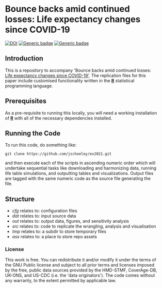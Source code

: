 # Bounce backs amid continued losses: Life expectancy changes since COVID-19

[![DOI](https://zenodo.org/badge/DOI/10.5281/zenodo.6224984.svg)](https://zenodo.org/record/6224984)
[![Generic badge](https://img.shields.io/badge/R-4.1.2-orange.svg)](https://shields.io/)
[![Generic badge](https://img.shields.io/badge/License-GNU-<green>.svg)](https://shields.io/)

## Introduction

This is a repository to accompany 'Bounce backs amid continued losses: [Life expectancy changes since COVID-19'](https://www.medrxiv.org/content/10.1101/2022.02.23.22271380v1.full.pdf). The replication files for this paper include customised functionality written in the [**R**](https://www.r-project.org/) statistical programming language.

## Prerequisites

As a pre-requisite to running this locally, you will need a working installation of [**R**](https://www.r-project.org/) with all of the necessary dependencies installed.

## Running the Code

To run this code, do something like:

```console
git clone https://github.com/jschoeley/ex2021.git
```

and then execute each of the scripts in ascending numeric order which will undertake sequential tasks like downloading and harmonizing data, running life table simulations, and outputting tables and visualizations. Output files are tagged with the same numeric code as the source file generating the file.

## Structure

- _cfg_ relates to: configuration files
- _dat_ relates to: input source data
- _out_ relates to: output data, figures, and sensitivity analysis
- _src_ relates to: code to replicate the wrangling, analysis and visualisation
- _tmp_ relates to: a subdir to store temporary files
- _ass_ relates to: a place to store repo assets

### License

This work is free. You can redistribute it and/or modify it under the terms of the GNU Public license and subject to all prior terms and licenses imposed by the free, public data sources provided by the HMD-STMF, CoverAge-DB, UK-ONS, and US-CDC (i.e. the 'data originators'). The code comes without any warranty, to the extent permitted by applicable law.
